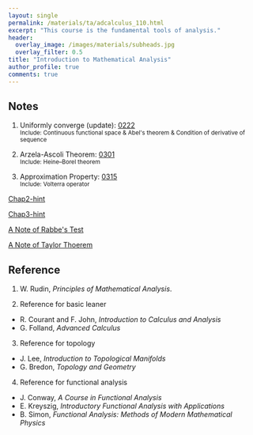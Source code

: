 ```yaml
---
layout: single
permalink: /materials/ta/adcalculus_110.html
excerpt: "This course is the fundamental tools of analysis."
header:
  overlay_image: /images/materials/subheads.jpg
  overlay_filter: 0.5
title: "Introduction to Mathematical Analysis"
author_profile: true
comments: true
---
```


## Notes

1. Uniformly converge (update): [0222](/pdf/materials/ta/latex/0222.pdf)<br>
  <small>Include: Continuous functional space & Abel's theorem & Condition of derivative of sequence</small>

2. Arzela-Ascoli Theorem: [0301](/pdf/materials/ta/latex/0301.pdf)<br>
  <small>Include: Heine–Borel theorem</small> 

3. Approximation Property: [0315](/pdf/materials/ta/latex/0315.pdf)<br>
  <small>Include: Volterra operator</small> 

[Chap2-hint](/pdf/materials/ta/latex/hw-solu-chap2.pdf)

[Chap3-hint](/pdf/materials/ta/latex/hw-solu-chap3.pdf)

[A Note of Rabbe's Test](/pdf/materials/ta/latex/supp_rabbe.pdf)

[A Note of Taylor Thoerem](/pdf/materials/ta/latex/rmkoftaylor.pdf)

## Reference

1. W. Rudin,  <i>Principles of Mathematical Analysis</i>.

2. Reference for basic leaner
  * R. Courant and F. John, <i>Introduction to Calculus and Analysis</i>
  * G. Folland, <i>Advanced Calculus</i>

3. Reference for topology
  * J. Lee, <i>Introduction to Topological Manifolds</i>
  * G. Bredon, <i>Topology and Geometry</i>

4. Reference for functional analysis
  * J. Conway, <i>A Course in Functional Analysis</i>
  * E. Kreyszig, <i>Introductory Functional Analysis with Applications</i>
  * B. Simon, <i>Functional Analysis: Methods of Modern Mathematical Physics</i>